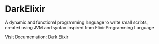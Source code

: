 # DarkElixir

A dynamic and functional programming language to write small scripts, created using JVM and syntax inspired from Elixir Programming Language

Visit Documentation: [Dark Elixir](https://dexlang.vercel.app/)


